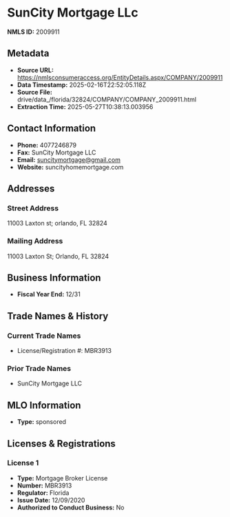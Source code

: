 # SunCity Mortgage LLc

**NMLS ID:** 2009911

## Metadata
- **Source URL:** https://nmlsconsumeraccess.org/EntityDetails.aspx/COMPANY/2009911
- **Data Timestamp:** 2025-02-16T22:52:05.118Z
- **Source File:** drive/data_/florida/32824/COMPANY/COMPANY_2009911.html
- **Extraction Time:** 2025-05-27T10:38:13.003956

## Contact Information
- **Phone:** 4077246879
- **Fax:** SunCity Mortgage LLC
- **Email:** suncitymortgage@gmail.com
- **Website:** suncityhomemortgage.com

## Addresses
### Street Address
11003 Laxton st; orlando, FL 32824

### Mailing Address
11003 Laxton St; Orlando, FL 32824

## Business Information
- **Fiscal Year End:** 12/31

## Trade Names & History
### Current Trade Names
- License/Registration #: MBR3913

### Prior Trade Names
- SunCity Mortgage LLC

## MLO Information
- **Type:** sponsored

## Licenses & Registrations

### License 1
- **Type:** Mortgage Broker License
- **Number:** MBR3913
- **Regulator:** Florida
- **Issue Date:** 12/09/2020
- **Authorized to Conduct Business:** No
